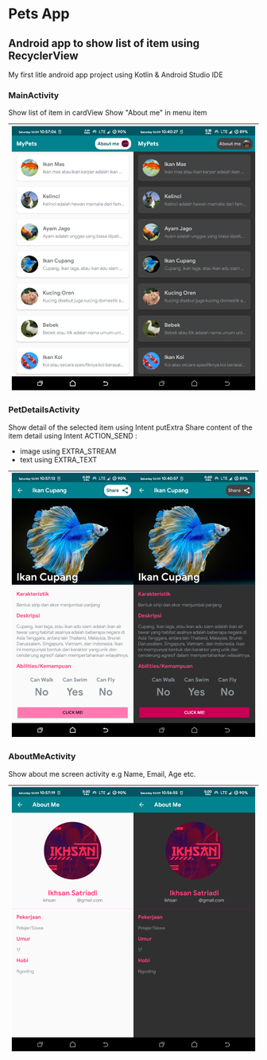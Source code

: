 # Pets App
## Android app to show list of item using RecyclerView

My first litle android app project using Kotlin & Android Studio IDE

### MainActivity
Show list of item in cardView
Show "About me" in menu item

| ![Alt text](/Screenshot/MainActivity.png?raw=true "MainActivity") |
|---|

### PetDetailsActivity
Show detail of the selected item using Intent putExtra
Share content of the item detail using Intent ACTION_SEND :
- image using EXTRA_STREAM
- text using EXTRA_TEXT

| ![Alt text](/Screenshot/PetDetailsActivity.png?raw=true "PetDetailsActivity") |
|---|

### AboutMeActivity
Show about me screen activity e.g Name, Email, Age etc.

| ![Alt text](/Screenshot/AboutMeActivity.png?raw=true "MainActivity") |
|---|
